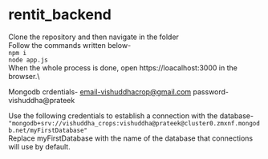 # rentit_backend

Clone the repository and then navigate in the folder\
Follow the commands written below-\
`npm i`\
`node app.js`\
When the whole process is done, open https://loacalhost:3000 in the browser.\



Mongodb crdentials-
email-vishuddhacrop@gmail.com
password-vishuddha@prateek


Use the following credentials to establish a connection with the database-\
`"mongodb+srv://vishuddha_crops:vishuddha@prateek@cluster0.zmxnf.mongodb.net/myFirstDatabase"`\
Replace myFirstDatabase with the name of the database that connections will use by default.
